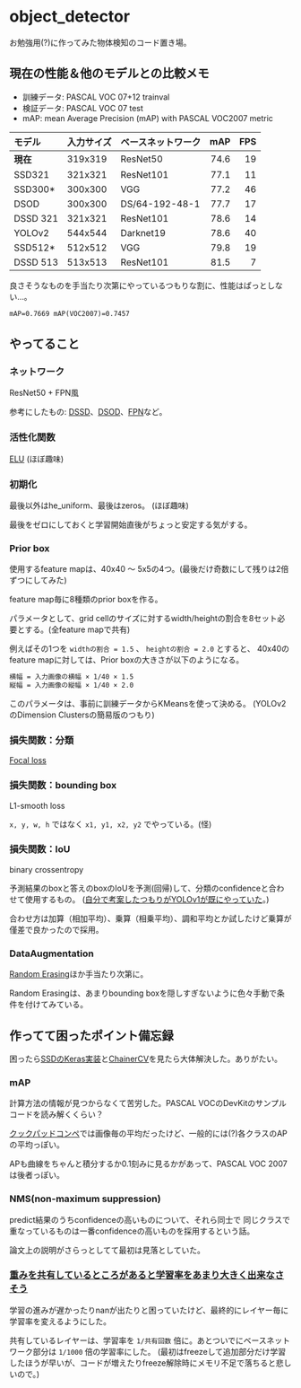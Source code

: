 # object_detector

お勉強用(?)に作ってみた物体検知のコード置き場。

## 現在の性能＆他のモデルとの比較メモ

- 訓練データ: PASCAL VOC 07+12 trainval
- 検証データ: PASCAL VOC 07 test
- mAP: mean Average Precision (mAP) with PASCAL VOC2007 metric

|モデル  |入力サイズ|ベースネットワーク|mAP |FPS |
|:-------|:---------|:-----------------|---:|---:|
|**現在**|319x319   |ResNet50          |74.6|  19|
|SSD321  |321x321   |ResNet101         |77.1|  11|
|SSD300* |300x300   |VGG               |77.2|  46|
|DSOD    |300x300   |DS/64-192-48-1    |77.7|  17|
|DSSD 321|321x321   |ResNet101         |78.6|  14|
|YOLOv2  |544x544   |Darknet19         |78.6|  40|
|SSD512* |512x512   |VGG               |79.8|  19|
|DSSD 513|513x513   |ResNet101         |81.5|   7|

良さそうなものを手当たり次第にやっているつもりな割に、性能はぱっとしない…。

```txt
mAP=0.7669 mAP(VOC2007)=0.7457
```

## やってること

### ネットワーク

ResNet50 + FPN風

参考にしたもの: [DSSD](https://arxiv.org/abs/1701.06659)、[DSOD](https://arxiv.org/abs/1708.01241)、[FPN](https://arxiv.org/abs/1612.03144)など。

### 活性化関数

[ELU](https://arxiv.org/abs/1511.07289) (ほぼ趣味)

### 初期化

最後以外はhe_uniform、最後はzeros。 (ほぼ趣味)

最後をゼロにしておくと学習開始直後がちょっと安定する気がする。

### Prior box

使用するfeature mapは、40x40 ～ 5x5の4つ。(最後だけ奇数にして残りは2倍ずつにしてみた)

feature map毎に8種類のprior boxを作る。

パラメータとして、grid cellのサイズに対するwidth/heightの割合を8セット必要とする。(全feature mapで共有)

例えばその1つを `widthの割合 = 1.5` 、 `heightの割合 = 2.0` とすると、
40x40のfeature mapに対しては、Prior boxの大きさが以下のようになる。

```txt
横幅 = 入力画像の横幅 × 1/40 × 1.5
縦幅 = 入力画像の縦幅 × 1/40 × 2.0
```

このパラメータは、事前に訓練データからKMeansを使って決める。
(YOLOv2のDimension Clustersの簡易版のつもり)

### 損失関数：分類

[Focal loss](https://arxiv.org/abs/1708.02002)

### 損失関数：bounding box

L1-smooth loss

`x, y, w, h` ではなく `x1, y1, x2, y2` でやっている。(怪)

### 損失関数：IoU

binary crossentropy

予測結果のboxと答えのboxのIoUを予測(回帰)して、分類のconfidenceと合わせて使用するもの。
([自分で考案したつもりがYOLOv1が既にやっていた](https://twitter.com/ak11/status/917901136782278656)。)

合わせ方は加算（相加平均）、乗算（相乗平均）、調和平均とか試したけど乗算が僅差で良かったので採用。

### DataAugmentation

[Random Erasing](https://arxiv.org/abs/1708.04896)ほか手当たり次第に。

Random Erasingは、あまりbounding boxを隠しすぎないように色々手動で条件を付けてみている。

## 作ってて困ったポイント備忘録

困ったら[SSDのKeras実装](https://github.com/rykov8/ssd_keras)と[ChainerCV](https://github.com/chainer/chainercv)を見たら大体解決した。ありがたい。

### mAP

計算方法の情報が見つからなくて苦労した。PASCAL VOCのDevKitのサンプルコードを読み解くくらい？

[クックパッドコンペ](https://deepanalytics.jp/contents/cookpad_dtc_tutorial)では画像毎の平均だったけど、一般的には(?)各クラスのAPの平均っぽい。

APも曲線をちゃんと積分するか0.1刻みに見るかがあって、PASCAL VOC 2007は後者っぽい。

### NMS(non-maximum suppression)

predict結果のうちconfidenceの高いものについて、それら同士で
同じクラスで重なっているものは一番confidenceの高いものを採用するという話。

論文上の説明がさらっとしてて最初は見落としていた。

### [重みを共有しているところがあると学習率をあまり大きく出来なさそう](https://twitter.com/ak11/status/916282847047983104)

学習の進みが遅かったりnanが出たりと困っていたけど、最終的にレイヤー毎に学習率を変えるようにした。

共有しているレイヤーは、学習率を `1/共有回数` 倍に。あとついでにベースネットワーク部分は `1/1000` 倍の学習率にした。
(最初はfreezeして追加部分だけ学習したほうが早いが、コードが増えたりfreeze解除時にメモリ不足で落ちると悲しいので。)
